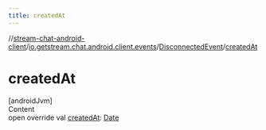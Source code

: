 ```yaml
---
title: createdAt
---
```

//[stream-chat-android-client](../../../index.md)/[io.getstream.chat.android.client.events](../index.md)/[DisconnectedEvent](index.md)/[createdAt](createdAt.md)



# createdAt  
[androidJvm]  
Content  
open override val [createdAt](createdAt.md): [Date](https://developer.android.com/reference/kotlin/java/util/Date.html)  



